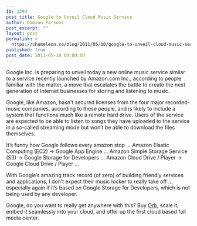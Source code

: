 ```yaml
---
ID: 1294
post_title: Google to Unveil Cloud Music Service
author: Damion Parsons
post_excerpt: ""
layout: post
permalink: >
  https://chameleon.co/blog/2011/05/10/google-to-unveil-cloud-music-service/
published: true
post_date: 2011-05-10 00:00:00
---
```

<img src="https://takemetoyourleader.com/wp-content/uploads/2011/05/Amazon-Google.jpg" alt="" align="left" />Google Inc. is preparing to unveil today a new online music service similar to a service recently launched by Amazon.com Inc., according to people familiar with the matter, a move that escalates the battle to create the next generation of Internet businesses for storing and listening to music.

Google, like Amazon, hasn’t secured licenses from the four major recorded-music companies, according to these people, and is likely to include a system that functions much like a remote hard drive. Users of the service are expected to be able to listen to songs they have uploaded to the service in a so-called streaming mode but won’t be able to download the files themselves.<!--more-->

It’s funny how Google follows every amazon stop … Amazon Elastic Computing (EC2) -&gt; Google App Engine … Amazon Simple Storage Service (S3) -&gt; Google Storage for Developers … Amazon Cloud Drive / Player -&gt; Google Cloud Drive / Player …

With Google’s amazing track record (of zero) of building friendly services and applications, I don’t expect their music locker to really take off … especially again if it’s based on Google Storage for Developers, which is not being used by any developer.

Google, do you want to really get anywhere with this? Buy <a title="Home Music and Video Streaming Server" href="https://new.orb.com/" target="_blank" rel="noopener noreferrer">Orb</a>, scale it, embed it seamlessly into your cloud, and offer up the first cloud based full media center.